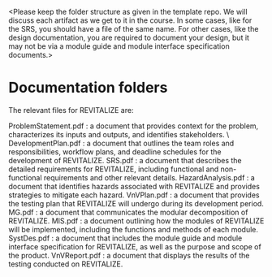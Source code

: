 <Please keep the folder structure as given in the template repo.  We will
discuss each artifact as we get to it in the course.  In some cases, like for
the SRS, you should have a file of the same name.  For other cases, like the
design documentation, you are required to document your design, but it may not
be via a module guide and module interface specification documents.>

<The files and folders have been set-up with tex files that have external links
so that cross-referencing is possible between documents.>

<The tex files Common.tex so that they can share definitions.>

<The files use Comments.tex so that the comments package can be used to embed
comments into the generated pdf.  Comments can be set to false so that they do
not appear.>

<None of the files are complete templates.  You will need to add extra
information.  They are just intended to be a starting point.>

# Documentation folders

The relevant files for REVITALIZE are:

ProblemStatement.pdf : a document that provides context for the problem, characterizes its inputs and outputs, and identifies stakeholders. \\
DevelopmentPlan.pdf : a document that outlines the team roles and responsibilities, workflow plans, and deadline schedules for the development of REVITALIZE.
SRS.pdf : a document that describes the detailed requirements for REVITALIZE, including functional and non-functional requirements and other relevant details.
HazardAnalysis.pdf : a document that identifies hazards associated with REVITALIZE and provides strategies to mitigate each hazard.
VnVPlan.pdf : a document that provides the testing plan that REVITALIZE will undergo during its development period.
MG.pdf : a document that communicates the modular decomposition of REVITALIZE.
MIS.pdf : a document outlining how the modules of REVITALIZE will be implemented, including the functions and methods of each module.
SystDes.pdf : a document that includes the module guide and module interface specification for REVITALIZE, as well as the purpose and scope of the product.
VnVReport.pdf : a document that displays the results of the testing conducted on REVITALIZE.
